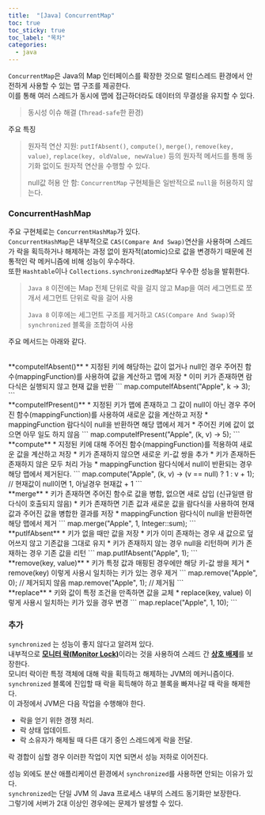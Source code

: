```yaml
---
title:  "[Java] ConcurrentMap"
toc: true
toc_sticky: true
toc_label: "목차"
categories:
  - java
---
```

`ConcurrentMap`은 Java의 Map 인터페이스를 확장한 것으로 멀티스레드 환경에서 안전하게 사용할 수 있는 맵 구조를 제공한다.  
이를 통해 여러 스레드가 동시에 맵에 접근하더라도 데이터의 무결성을 유지할 수 있다.  
> 동시성 이슈 해결  (`Thread-safe`한 환경)  
  
주요 특징
> 원자적 연산 지원: `putIfAbsent()`, `compute()`, `merge()`, `remove(key, value)`, `replace(key, oldValue, newValue)` 등의 원자적 메서드를 통해 동기화 없이도 원자적 연산을 수행할 수 있다.
> 
> null값 허용 안 함: `ConcurrentMap` 구현체들은 일반적으로 `null`을 허용하지 않는다.
  
### ConcurrentHashMap
주요 구현체로는 `ConcurrentHashMap`가 있다.  
`ConcurrentHashMap`은 내부적으로 `CAS(Compare And Swap)`연산을 사용하며 스레드가 락을 획득하거나 해제하는 과정 없이 원자적(atomic)으로 값을 변경하기 때문에 전통적인 락 메커니즘에 비해 성능이 우수하다.  
또한 `Hashtable`이나 `Collections.synchronizedMap`보다 우수한 성능을 발휘한다.  
>  `Java 8` 이전에는 Map 전체 단위로 락을 걸지 않고 Map을 여러 세그먼트로 쪼개서 세그먼트 단위로 락을 걸어 사용
> 
>  `Java 8` 이후에는 세그먼트 구조를 제거하고 `CAS(Compare And Swap)`와 `synchronized` 블록을 조합하여 사용  
  
주요 메서드는 아래와 같다.  
  
<br/>  
**computeIfAbsent()**
* 지정된 키에 해당하는 값이 없거나 null인 경우 주어진 함수(mappingFunction)를 사용하여 값을 계산하고 맵에 저장  
* 이미 키가 존재하면 람다식은 실행되지 않고 현재 값을 반환  
```
map.computeIfAbsent("Apple", k -> 3);
```
  
<br/>  
**computeIfPresent()**
* 지정된 키가 맵에 존재하고 그 값이 null이 아닌 경우 주어진 함수(mappingFunction)를 사용하여 새로운 값을 계산하고 저장  
* mappingFunction 람다식이 null을 반환하면 해당 맵에서 제거  
* 주어진 키에 값이 없으면 아무 일도 하지 않음  
```
map.computeIfPresent("Apple", (k, v) -> 5);
```
  
<br/>  
**compute**
* 지정된 키에 대해 주어진 함수(mappingFunction)를 적용하여 새로운 값을 계산하고 저장  
* 키가 존재하지 않으면 새로운 키-값 쌍을 추가  
* 키가 존재하든 존재하지 않은 모두 처리 가능  
* mappingFunction 람다식에서 null이 반환되는 경우 해당 맵에서 제거된다.  
```
map.compute("Apple", (k, v) -> (v == null) ? 1 : v + 1); // 현재값이 null이면 1, 아닐경우 현재값 + 1
```
  
<br/>  
**merge**
* 키가 존재하면 주어진 함수로 값을 병합, 없으면 새로 삽입 (신규일땐 람다식이 호출되지 않음)  
* 키가 존재하면 기존 값과 새로운 값을 람다식을 사용하여 현재 값과 주어진 값을 병합한 결과를 저장  
* mappingFunction 람다식이 null을 반환하면 해당 맵에서 제거  
```
map.merge("Apple", 1, Integer::sum);
```
  
<br/>  
**putIfAbsent**
* 키가 없을 때만 값을 저장  
* 키가 이미 존재하는 경우 새 값으로 덮어쓰지 않고 기존값을 그대로 유지  
* 키가 존재하지 않는 경우 null을 리턴하며 키가 존재하는 경우 기존 값을 리턴  
```
map.putIfAbsent("Apple", 1);
```
  
<br/>  
**remove(key, value)**
* 키가 특정 값과 매핑된 경우에만 해당 키-값 쌍을 제거  
* remove(key) 이렇게 사용시 일치하는 키가 있는 경우 제거  
```
map.remove("Apple", 0); // 제거되지 않음
map.remove("Apple", 1); // 제거됨
```
  
<br/>  
**replace**
* 키와 값이 특정 조건을 만족하면 값을 교체  
* replace(key, value) 이렇게 사용시 일치하는 키가 있을 경우 변경  
```
map.replace("Apple", 1, 10);
```
    
### 추가
`synchronized` 는 성능이 좋지 않다고 알려져 있다.  
내부적으로 [**모니터 락(Monitor Lock)**](https://www.geeksforgeeks.org/monitors-in-process-synchronization/)이라는 것을 사용하여 스레드 간 [**상호 배제**](https://en.wikipedia.org/wiki/Mutual_exclusion)를 보장한다.  
모니터 락이란 특정 객체에 대해 락을 획득하고 해제하는 JVM의 메커니즘이다.  
`synchronized` 블록에 진입할 때 락을 획득해야 하고 블록을 빠져나갈 때 락을 해제한다.  
이 과정에서 JVM은 다음 작업을 수행해야 한다.  
- 락을 얻기 위한 경쟁 처리.  
- 락 상태 업데이트.  
- 락 소유자가 해제될 때 다른 대기 중인 스레드에게 락을 전달.  
  
락 경합이 심할 경우 이러한 작업이 지연 되면서 성능 저하로 이어진다.  
    
성능 외에도 분산 애플리케이션 환경에서 `synchronized`를 사용하면 안되는 이유가 있다.  
`synchronized`는 단일 JVM 의 Java 프로세스 내부의 스레드 동기화만 보장한다.  
그렇기에 서버가 2대 이상인 경우에는 문제가 발생할 수 있다.  

